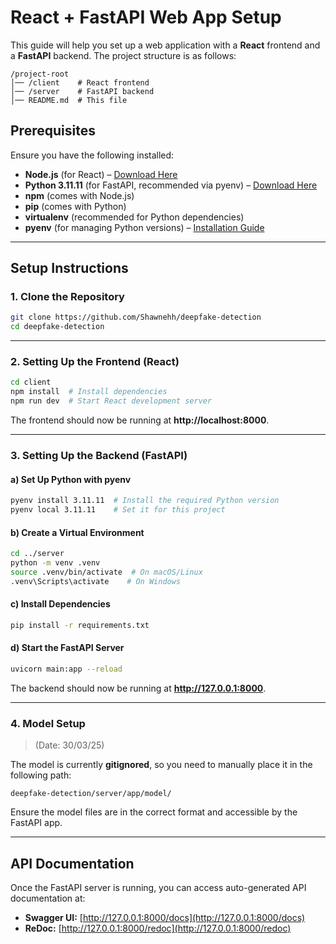 # React + FastAPI Web App Setup  

This guide will help you set up a web application with a **React** frontend and a **FastAPI** backend. The project structure is as follows:  

```
/project-root
│── /client    # React frontend  
│── /server    # FastAPI backend  
│── README.md  # This file  
```

## Prerequisites  

Ensure you have the following installed:  
- **Node.js** (for React) – [Download Here](https://nodejs.org/)  
- **Python 3.11.11** (for FastAPI, recommended via pyenv) – [Download Here](https://www.python.org/)  
- **npm** (comes with Node.js)  
- **pip** (comes with Python)  
- **virtualenv** (recommended for Python dependencies)  
- **pyenv** (for managing Python versions) – [Installation Guide](https://github.com/pyenv/pyenv)

---

## Setup Instructions  

### 1. Clone the Repository  
```sh
git clone https://github.com/Shawnehh/deepfake-detection
cd deepfake-detection
```

---

### 2. Setting Up the Frontend (React)  
```sh
cd client
npm install  # Install dependencies
npm run dev  # Start React development server
```

The frontend should now be running at **http://localhost:8000**.

---

### 3. Setting Up the Backend (FastAPI)  

#### a) Set Up Python with pyenv  
```sh
pyenv install 3.11.11  # Install the required Python version
pyenv local 3.11.11    # Set it for this project
```

#### b) Create a Virtual Environment  
```sh
cd ../server
python -m venv .venv  
source .venv/bin/activate  # On macOS/Linux
.venv\Scripts\activate    # On Windows
```

#### c) Install Dependencies  
```sh
pip install -r requirements.txt
```

#### d) Start the FastAPI Server  
```sh
uvicorn main:app --reload
```

The backend should now be running at **http://127.0.0.1:8000**.

---

### 4. Model Setup  

> (Date: 30/03/25)

The model is currently **gitignored**, so you need to manually place it in the following path:

```
deepfake-detection/server/app/model/
```

Ensure the model files are in the correct format and accessible by the FastAPI app.

---

## API Documentation  

Once the FastAPI server is running, you can access auto-generated API documentation at:  
- **Swagger UI:** [http://127.0.0.1:8000/docs](http://127.0.0.1:8000/docs)  
- **ReDoc:** [http://127.0.0.1:8000/redoc](http://127.0.0.1:8000/redoc)  

